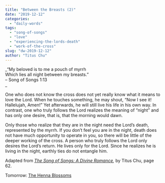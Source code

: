 ```yaml
---
title: "Between the Breasts (2)"
date: "2019-12-12"
categories: 
  - "daily-words"
tags: 
  - "song-of-songs"
  - "love"
  - "experiencing-the-lords-death"
  - "work-of-the-cross"
slug: "dw-2019-12-12"
author: "Titus Chu"
---
```


_“My beloved is to me a pouch of myrrh  
Which lies all night between my breasts.”  
– Song of Songs 1:13  
_

One who does not know the cross does not yet really know what it means to love the Lord. When he touches something, he may shout, “Now I see it! Hallelujah, Amen!” Yet afterwards, he will still live his life in his own way. In contrast, one who truly follows the Lord realizes the meaning of “night” and has only one desire, that is, that the morning would dawn.

Only those who realize that they are in the night need the Lord’s death, represented by the myrrh. If you don’t feel you are in the night, death does not have much opportunity to operate in you, so there will be little of the deeper working of the cross. A person who truly follows the Lord only desires the Lord’s return. He lives only for the Lord. Since he realizes he is living in the night, earthly ties do not entangle him.

Adapted from _[The Song of Songs: A Divine Romance](/song-of-songs-dr "Go to the listing for this book."),_ by Titus Chu, page 62.

Tomorrow: [The Henna Blossoms](/dw-2019-12-13)
